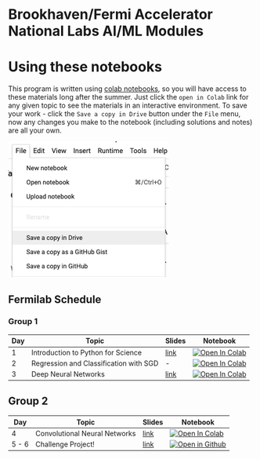 # Brookhaven/Fermi Accelerator National Labs AI/ML Modules


# Using these notebooks 
This program is written using [colab notebooks](https://colab.research.google.com/notebooks/basic_features_overview.ipynb), so you will have access to these materials long after the summer. 
Just click the `open in Colab` link for any given topic to see the materials in an interactive environment. 
To save your work - click the `Save a copy in Drive` button under the `File` menu, now any changes you make to the notebook (including solutions and notes) are all your own. 

![An image showing the File menu in Google Colab. The "Save a copy in Drive" button is highlighted.](./resources/gdrive_save.png)

## Fermilab Schedule 

### Group 1 
| Day  | Topic | Slides | Notebook |
| ------------- |------------- |-------------| -------------|
| 1      | Introduction to Python for Science| [link](https://docs.google.com/presentation/d/1rTdhyjryut-woPliMeRFvXEILXpHkM_O_Q_Pz5nY2FI/edit?usp=sharing)     | [![Open In Colab](https://colab.research.google.com/assets/colab-badge.svg)](https://colab.research.google.com/github/BNL-Fermilab-RENEW/tutorials_2024/blob/main/01_Introduction/introduction.ipynb)     | | |
| 2      |Regression and Classification with SGD | -     | [![Open In Colab](https://colab.research.google.com/assets/colab-badge.svg)](https://colab.research.google.com/github/BNL-Fermilab-RENEW/tutorials_2024/blob/main/02_RegressionClassification/RegressionClassification.ipynb)     | | |
| 3      |Deep Neural Networks | [link](https://docs.google.com/presentation/d/15v2LebFvTTC0m4xNpE2EkzPe-RMwZb4GxQ3z4PW8Omw/edit?usp=sharing)     | [![Open In Colab](https://colab.research.google.com/assets/colab-badge.svg)](https://colab.research.google.com/github/BNL-Fermilab-RENEW/tutorials_2024/blob/main/05_DNN/DNN.ipynb)    

## Group 2 

| Day  | Topic | Slides | Notebook |
| ------------- |------------- |-------------| -------------| 
| 4      |Convolutional Neural Networks | [link](https://docs.google.com/presentation/d/1c2G8bHYCt8eTy-_Snmns9B348QGznlk4KO06x0fAiMA/edit?usp=sharing)    | [![Open In Colab](https://colab.research.google.com/assets/colab-badge.svg)](https://colab.research.google.com/github/BNL-Fermilab-RENEW/tutorials_2024/blob/main/06_CNN/Intro_CNN_Classifying_Galaxy_Mergers.ipynb)     | | | 
| 5 - 6     |Challenge Project! | [link](https://docs.google.com/presentation/d/18po48vOW5kaHPABbzvpAna5_u3dYzQZmSrK84K0BYM0/edit?usp=sharing)     | [![Open in Github](https://icons8.com/icon/62856/github)](/07_Challenge/README.md)  | 